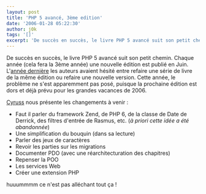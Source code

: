 ```yaml
---
layout: post
title: 'PHP 5 avancé, 3ème edition'
date: '2006-01-28 05:22:30'
author: j0k
tags: '[]'
excerpt: 'De succès en succès, le livre PHP 5 avancé suit son petit chemin. Chaque année (cela fera la 3ème année) une nouvelle édition est publié en Juin. L''[année dernière](http://www.j0k3r.net/news-php-5-avance-seconde-edition-516.html) les auteurs avaient hésité entre refaire une série de livre de la même édition ou refaire une nouvelle version.   Cette année, le      ...'
---
```


De succès en succès, le livre PHP 5 avancé suit son petit chemin. Chaque année (cela fera la 3ème année) une nouvelle édition est publié en Juin. L'[année dernière](http://www.j0k3r.net/news-php-5-avance-seconde-edition-516.html) les auteurs avaient hésité entre refaire une série de livre de la même édition ou refaire une nouvelle version.   Cette année, le problème ne s'est apparemment pas posé, puisque la prochaine édition est dors et déjà prévu pour les grandes vacances de 2006.

[Cyruss](http://www.cyruss.com/blog/index.php?2006/01/05/63-php-5-avance---3eme-edition) nous présente les changements à venir :

* Faut il parler du framework Zend, de PHP 6, de la classe de Date de Derrick, des filtres d'entrée de Rasmus, etc. (*à priori cette idée a été abandonnée*)
* Une simplification du bouquin (dans sa lecture)
* Parler des jeux de caractères
* Revoir les parties sur les migrations
* Documenter PDO (avec une réarchitecturation des chapitres)
* Repenser la POO
* Les services Web
* Créer une extension PHP

huuummmm ce n'est pas alléchant tout ça !
